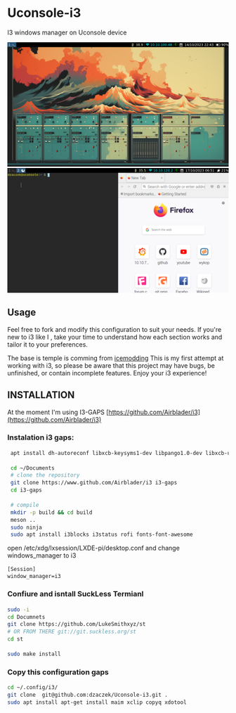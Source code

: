 # Uconsole-i3
I3 windows manager on Uconsole  device 

![SCREENSHOT|300](./screen.png)
![SCREENSHOT2|300](./screen2.png)

## Usage
Feel free to fork and modify this configuration to suit your needs. If you're new to i3 like I , take your time to understand how each section works and tailor it to your preferences.

The base is temple is comming from [icemodding](https://github.com/icemodding/i3) This is my first attempt at working with i3, so please be aware that this project may have bugs, be unfinished, or contain incomplete features.
Enjoy your i3 experience!


## INSTALLATION 
At the moment I'm using  I3-GAPS  [https://github.com/Airblader/i3](https://github.com/Airblader/i3)

### Instalation i3 gaps:
```bash
 apt install dh-autoreconf libxcb-keysyms1-dev libpango1.0-dev libxcb-util0-dev xcb libxcb1-dev libxcb-icccm4-dev libyajl-dev libev-dev libxcb-xkb-dev libxcb-cursor-dev libxkbcommon-dev libxcb-xinerama0-dev libxkbcommon-x11-dev libstartup-notification0-dev libxcb-randr0-dev libxcb-xrm0 libxcb-xrm-dev libxcb-shape0 libxcb-shape0-dev

 cd ~/Documents
 # clone the repository
 git clone https://www.github.com/Airblader/i3 i3-gaps
 cd i3-gaps

 # compile
 mkdir -p build && cd build
 meson ..
 sudo ninja
 sudo apt install i3blocks i3status rofi fonts-font-awesome

 ```
open /etc/xdg/lxsession/LXDE-pi/desktop.conf and change windows_manager to i3
```
[Session]
window_manager=i3
```
### Confiure and isntall SuckLess Termianl

```bash
sudo -i 
cd Documnets 
git clone https://github.com/LukeSmithxyz/st
# OR FROM THERE git://git.suckless.org/st
cd st

sudo make install

```

### Copy this configuration gaps 
```bash
cd ~/.config/i3/
git clone  git@github.com:dzaczek/Uconsole-i3.git .
sudo apt install apt-get install maim xclip copyq xdotool
```
